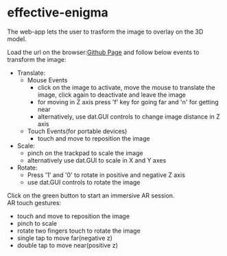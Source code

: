 # effective-enigma
The web-app lets the user to trasform the image to overlay on the 3D model. 

Load the url on the browser:[Github Page](https://monikatamsoy.github.io/effective-enigma/) and follow below events to transform the image: 
- Translate: 
  - Mouse Events
    - click on the image to activate, move the mouse to translate the image, click again to deactivate and leave the image
    - for moving in Z axis press 'f' key for going far and 'n' for getting near
    - alternatively, use dat.GUI controls to change image distance in Z axis
  - Touch Events(for portable devices)
    - touch and move to reposition the image
- Scale:
  - pinch on the trackpad to scale the image
  - alternatively use dat.GUI to scale in X and Y axes
- Rotate:
  - Press '1' and '0' to rotate in positive and negative Z axis
  - use dat.GUI controls to rotate the image

Click on the green button to start an immersive AR session. <br/>
AR touch gestures:
- touch and move to reposition the image
- pinch to scale
- rotate two fingers touch to rotate the image
- single tap to move far(negative z)
- double tap to move near(positive z)
 
